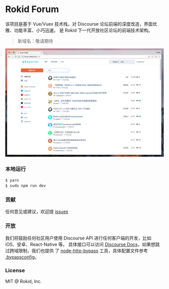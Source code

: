 # Rokid Forum

该项目是基于 Vue/Vuex 技术栈，对 Discourse 论坛前端的深度改造，界面优雅、功能丰富、小巧迅速。
是 Rokid 下一代开放社区论坛的前端技术架构。

> 新域名：敬请期待

[![img](screenshot.png)](screenshot.png)

### 本地运行

```sh
$ yarn
$ sudo npm run dev
```

### 贡献

任何意见或建议，欢迎提 [issues](issues/new)

### 开放

我们将鼓励任何社区用户使用 Discourse API 进行任何客户端的开发，比如 iOS、安卓、React-Native 等。
具体接口可以访问 [Discourse Docs](http://docs.discourse.org/)，如果想跳过跨域限制，我们也提供
了 [node-http-bypass](https://github.com/Rokid/node-http-bypass) 工具，具体配置文件参考
[.bypassconfig](.bypassconfig)。

### License

MIT @ Rokid, Inc.
